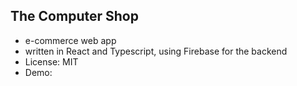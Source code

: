 ## The Computer Shop

-   e-commerce web app
-   written in React and Typescript, using Firebase for the backend
-   License: MIT
-   Demo:
